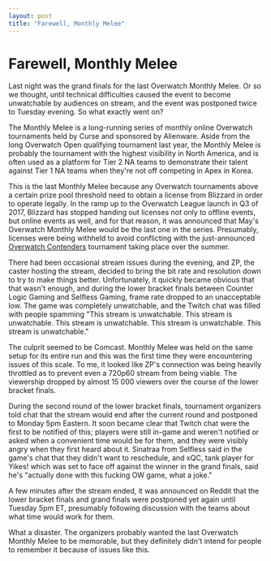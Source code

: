 ```yaml
---
layout: post
title: "Farewell, Monthly Melee"
---
```


# Farewell, Monthly Melee

Last night was the grand finals for the last Overwatch Monthly Melee. Or so we thought, until technical difficulties caused the event to become unwatchable by audiences on stream, and the event was postponed twice to Tuesday evening. So what exactly went on?

The Monthly Melee is a long-running series of monthly online Overwatch tournaments held by Curse and sponsored by Alienware. Aside from the long Overwatch Open qualifying tournament last year, the Monthly Melee is probably the tournament with the highest visibility in North America, and is often used as a platform for Tier 2 NA teams to demonstrate their talent against Tier 1 NA teams when they're not off competing in Apex in Korea.

This is the last Monthly Melee because any Overwatch tournaments above a certain prize pool threshold need to obtain a license from Blizzard in order to operate legally. In the ramp up to the Overwatch League launch in Q3 of 2017, Blizzard has stopped handing out licenses not only to offline events, but online events as well, and for that reason, it was announced that May's Overwatch Monthly Melee would be the last one in the series. Presumably, licenses were being withheld to avoid conflicting with the just-announced [Overwatch Contenders](https://playoverwatch.com/en-us/blog/20793057) tournament taking place over the summer.

There had been occasional stream issues during the evening, and ZP, the caster hosting the stream, decided to bring the bit rate and resolution down to try to make things better. Unfortunately, it quickly became obvious that that wasn't enough, and during the lower bracket finals between Counter Logic Gaming and Selfless Gaming, frame rate dropped to an unacceptable low. The game was completely unwatchable, and the Twitch chat was filled with people spamming "This stream is unwatchable. This stream is unwatchable. This stream is unwatchable. This stream is unwatchable. This stream is unwatchable."

The culprit seemed to be Comcast. Monthly Melee was held on the same setup for its entire run and this was the first time they were encountering issues of this scale. To me, it looked like ZP's connection was being heavily throttled as to prevent even a 720p60 stream from being viable. The viewership dropped by almost 15 000 viewers over the course of the lower bracket finals.

During the second round of the lower bracket finals, tournament organizers told chat that the stream would end after the current round and postponed to Monday 5pm Eastern. It soon became clear that Twitch chat were the first to be notified of this; players were still in-game and weren't notified or asked when a convenient time would be for them, and they were visibly angry when they first heard about it. Sinatraa from Selfless said in the game's chat that they didn't want to reschedule, and xQC, tank player for Yikes! which was set to face off against the winner in the grand finals, said he's "actually done with this fucking OW game, what a joke."

A few minutes after the stream ended, it was announced on Reddit that the lower bracket finals and grand finals were postponed yet again until Tuesday 5pm ET, presumably following discussion with the teams about what time would work for them.

What a disaster. The organizers probably wanted the last Overwatch Monthly Melee to be memorable, but they definitely didn't intend for people to remember it because of issues like this.